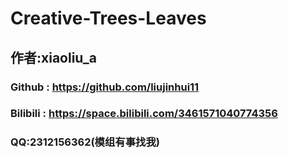 # Creative-Trees-Leaves
## 作者:xiaoliu_a
### Github : https://github.com/liujinhui11
### Bilibili : https://space.bilibili.com/3461571040774356
### QQ:2312156362(模组有事找我)